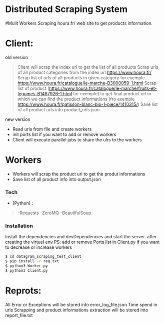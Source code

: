 # Distributed Scraping System 
#Mulit Workers 
Scraping houra.fr/ web site to get products information.

# Client:
   old version
  > Client will scrap the index url to get the list of all products
  > Scrap urls of all product categories from the index url https://www.houra.fr/
  > Scrap list of urls of all products in given category for exemple https://www.houra.fr/catalogue/le-marche-B3000059-1.html
  > Scrap list of product (https://www.houra.fr/catalogue/le-marche/fruits-et-legumes-B1487926-1.html for exemple) to get final product url in which we can find the product informations (fro exemple  https://www.houra.fr/patisson-blanc-bio-1-piece/1410315/) 
  > Save list of all product urls into  product_urls.json
>
new version
  - Read urls from file and create workers 
  - init ports list if you want to add or remove workers
  - Client will execute parallel jobs to share the ulrs to the workers 
# Workers
  - Workers will scrap the product url to get the produt informations
  - Save list of all product info into output.json
   

### Tech


* [Python] :
>-Requests
-ZeroMQ
-BeautifulSoup


### Installation

Install the dependencies and devDependencies and start the server.
after creating the virtuel env
PS: add or remove Ports list in Client.py if you want to decrease or increase workers
```sh
$ cd datagram_scraping_test_client
$ pip install -r req.txt
$ python3 Worker.py
$ python3 Client.py
```
# Reprots:
All Error or Exceptions will be stored into error_log_file.json 
Time spend in urls Scrapping and product informations extraction will be stored into report_file.txt 

